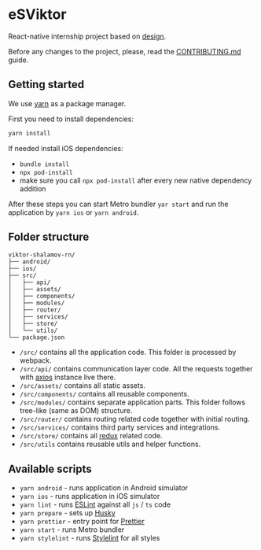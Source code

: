 # eSViktor

React-native internship project based on [design](https://www.figma.com/file/wF5yEpqXUnUlGLMVXE9auG/Real-Mate?node-id=3%3A6).

Before any changes to the project, please, read the [CONTRIBUTING.md](./CONTRIBUTING.md) guide.

## Getting started

We use [yarn](https://classic.yarnpkg.com) as a package manager.

First you need to install dependencies:

```bash
yarn install
```

If needed install iOS dependencies:

- `bundle install`
- `npx pod-install`
- make sure you call `npx pod-install` after every new native dependency addition

After these steps you can start Metro bundler `yar start` and
run the application by `yarn ios` or `yarn android`.

## Folder structure

```plaintext
viktor-shalamov-rn/
├── android/
├── ios/
├── src/
│   ├── api/
│   ├── assets/
│   ├── components/
│   ├── modules/
│   ├── router/
│   ├── services/
│   ├── store/
│   └── utils/
└── package.json
```

- `/src/` contains all the application code. This folder is processed by webpack.
- `/src/api/` contains communication layer code. All the requests together with [axios](https://axios-http.com) instance live there.
- `/src/assets/` contains all static assets.
- `/src/components/` contains all reusable components.
- `/src/modules/` contains separate application parts. This folder follows tree-like (same as DOM) structure.
- `/src/router/` contains routing related code together with initial routing.
- `/src/services/` contains third party services and integrations.
- `/src/store/` contains all [redux](https://redux-toolkit.js.org) related code.
- `/src/utils` contains reusable utils and helper functions.

## Available scripts

- `yarn android` - runs application in Android simulator
- `yarn ios` - runs application in iOS simulator
- `yarn lint` - runs [ESLint](https://eslint.org) against all `js` / `ts` code
- `yarn prepare` - sets up [Husky](https://typicode.github.io/husky)
- `yarn prettier` - entry point for [Prettier](https://prettier.io)
- `yarn start` - runs Metro bundler
- `yarn stylelint` - runs [Stylelint](https://stylelint.io) for all styles
